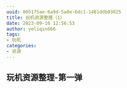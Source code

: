 ```yaml
---
uuid: 805175ae-6a9d-5a0e-6dc1-1481ddb03825
title: 玩机资源整理（1）
date: 2023-09-16 12:56:53
author: yeliqin666
tags:
- 玩机
categories:
- 资源
---
```

## 玩机资源整理-第一弹

[V神-Adobe全家桶-提取码：1122]: https://pan.baidu.com/s/1OjPuG0jeWZzodOXcnuUf0g

[电视直播源搜索]: https://www.foodieguide.com/iptvsearch/

[果核剥壳]: https://www.ghxi.com/

[IKUUU]: https://ikuuu.club/

[异星软件空间]: https://www.yxssp.com/

[油猴脚本]: https://greasyfork.org/zh-CN/scripts

[CANVA可画]: https://www.canva.cn/

[MIUI更新仓库]: https://roms.miuier.com/zh-cn/

[Magisk]: https://github.com/topjohnwu/Magisk/releases

[YC9559]: https://github.com/yc9559

[LSPosed]: https://github.com/LSPosed/LSPosed/releases